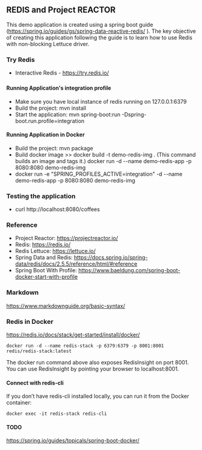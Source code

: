 ## REDIS and Project REACTOR

This demo application is created using a spring boot guide (https://spring.io/guides/gs/spring-data-reactive-redis/ ). 
The key objective of creating this application following the guide is to learn how to use Redis with non-blocking Lettuce driver.

### Try Redis
 - Interactive Redis - https://try.redis.io/


###
#### Running Application's integration profile 
 - Make sure you have local instance of redis running on 127.0.0.1:6379
 - Build the project: mvn install
 - Start the application: mvn spring-boot:run -Dspring-boot.run.profile=integration  


#### Running Application in Docker
 - Build the project: mvn package
 - Build docker image >> docker build -t demo-redis-img .
 	(This command builds an image and tags it.)
 	docker run -d --name demo-redis-app -p 8080:8080 demo-redis-img
- docker run -e "SPRING_PROFILES_ACTIVE=integration" -d --name demo-redis-app -p 8080:8080 demo-redis-img


### Testing the application
- curl http://localhost:8080/coffees



### Reference
- Project Reactor: https://projectreactor.io/
- Redis: https://redis.io/  
- Redis Lettuce: https://lettuce.io/
- Spring Data and Redis: https://docs.spring.io/spring-data/redis/docs/2.5.5/reference/html/#reference
- Spring Boot With Profile: https://www.baeldung.com/spring-boot-docker-start-with-profile


### Markdown 

https://www.markdownguide.org/basic-syntax/


### Redis in Docker

https://redis.io/docs/stack/get-started/install/docker/

```
docker run -d --name redis-stack -p 6379:6379 -p 8001:8001 redis/redis-stack:latest
```

The docker run command above also exposes RedisInsight on port 8001. You can use RedisInsight by pointing your browser to localhost:8001.
#### Connect with redis-cli
If you don’t have redis-cli installed locally, you can run it from the Docker container:

```
docker exec -it redis-stack redis-cli
```



#### TODO
https://spring.io/guides/topicals/spring-boot-docker/
